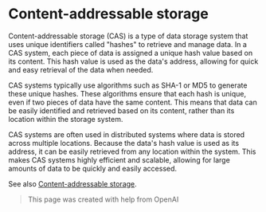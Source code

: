 # Content-addressable storage

Content-addressable storage (CAS) is a type of data storage system that uses unique identifiers called "hashes" to retrieve and manage data. In a CAS system, each piece of data is assigned a unique hash value based on its content. This hash value is used as the data's address, allowing for quick and easy retrieval of the data when needed.

CAS systems typically use algorithms such as SHA-1 or MD5 to generate these unique hashes. These algorithms ensure that each hash is unique, even if two pieces of data have the same content. This means that data can be easily identified and retrieved based on its content, rather than its location within the storage system.

CAS systems are often used in distributed systems where data is stored across multiple locations. Because the data's hash value is used as its address, it can be easily retrieved from any location within the system. This makes CAS systems highly efficient and scalable, allowing for large amounts of data to be quickly and easily accessed.

See also [Content-addressable storage](https://en.wikipedia.org/wiki/Content-addressable_storage).

> This page was created with help from OpenAI